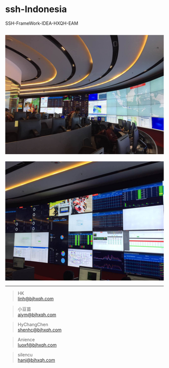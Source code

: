 # ssh-Indonesia
SSH-FrameWork-IDEA-HXQH-EAM


![image](https://github.com/hklhai/hxqh-app/blob/master/screenshot/1.jpg)
---
![image](https://github.com/hklhai/hxqh-app/blob/master/screenshot/2.jpg)


---
> HK  
> linh@bjhxqh.com

> 小豆苗  
> aiym@bjhxqh.com

> HyChangChen  
> shenhc@bjhxqh.com

> Anience  
> luoxf@bjhxqh.com

> silencu  
> hanj@bjhxqh.com



